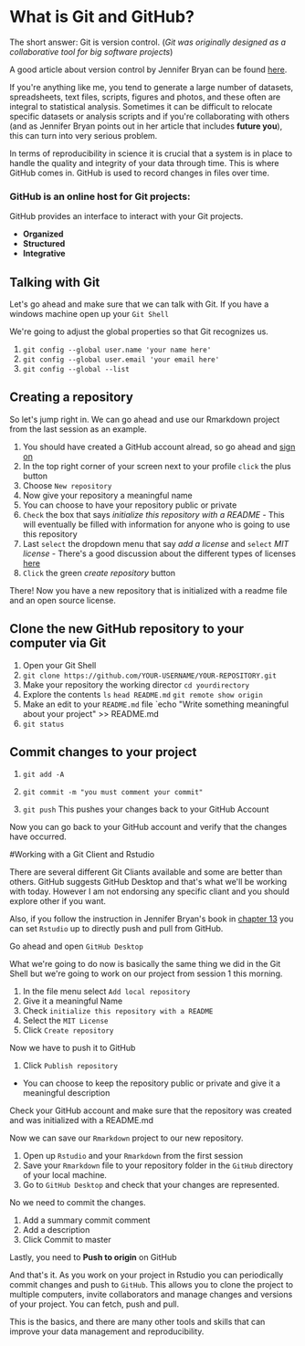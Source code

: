 # What is Git and GitHub?

The short answer: Git is version control. (*Git was originally designed as a collaborative tool for big software projects*)

A good article about version control by Jennifer Bryan can be found [here](https://peerj.com/preprints/3159/).

If you're anything like me, you tend to generate a large number of datasets, spreadsheets, text files, scripts, figures and photos, and these often are integral to statistical analysis. Sometimes it can be difficult to relocate specific datasets or analysis scripts and if you're collaborating with others (and as Jennifer Bryan points out in her article that includes **future you**), this can turn into very serious problem.

In terms of reproducibility in science it is crucial that a system is in place to handle the quality and integrity of your data through time. This is where GitHub comes in. GitHub is used to record changes in files over time.

### GitHub is an online host for Git projects:
GitHub provides an interface to interact with your Git projects.

* **Organized**
* **Structured**
* **Integrative**


## Talking with Git
Let's go ahead and make sure that we can talk with Git.
If you have a windows machine open up your `Git Shell`

We're going to adjust the global properties so that Git recognizes us.

1. `git config --global user.name 'your name here'`
2. `git config --global user.email 'your email here'`
3. `git config --global --list`

## Creating a repository
So let's jump right in. We can go ahead and use our Rmarkdown project from the last session as an example.

1. You should have created a GitHub account alread, so go ahead and [sign on](https://github.com/)
2. In the top right corner of your screen next to your profile `click` the plus button
3. Choose `New repository`
4. Now give your repository a meaningful name
5. You can choose to have your repository public or private
6. `Check` the box that says *initialize this repository with a README* - This will eventually be filled with information for anyone who is going to use this repository
7. Last `select` the dropdown menu that say *add a license* and `select` *MIT license*  - There's a good discussion about the different types of licenses [here](http://www.astrobetter.com/blog/2014/03/10/the-whys-and-hows-of-licensing-scientific-code/)
8. `Click` the green *create repository* button

There! Now you have a new repository that is initialized with a readme file and an open source license.

## Clone the new GitHub repository to your computer via Git

1. Open your Git Shell
2. `git clone https://github.com/YOUR-USERNAME/YOUR-REPOSITORY.git`
3. Make your repository the working director `cd yourdirectory`
4. Explore the contents `ls` `head README.md` `git remote show origin`
5. Make an edit to your `README.md` file `echo "Write something meaningful about your project" >> README.md
6. `git status`

## Commit changes to your project
1. `git add -A`

2. `git commit -m "you must comment your commit"`

3. `git push` This pushes your changes back to your GitHub Account

Now you can go back to your GitHub account and verify that the changes have occurred.

#Working with a Git Client and Rstudio

There are several different Git Cliants available and some are better than others. GitHub suggests GitHub Desktop and that's what we'll be working with today. However I am not endorsing any specific cliant and you should explore other if you want.

Also, if you follow the instruction in Jennifer Bryan's book in [chapter 13](https://happygitwithr.com/rstudio-git-github.html) you can set `Rstudio` up to directly push and pull from GitHub.

Go ahead and open `GitHub Desktop`

What we're going to do now is basically the same thing we did in the Git Shell but we're going to work on our project from session 1 this morning.

1. In the file menu select `Add local repository`
2. Give it a meaningful Name
3. Check `initialize this repository with a README`
4. Select the `MIT License`
5. Click `Create repository`

Now we have to push it to GitHub
1. Click `Publish repository`
  * You can choose to keep the repository public or private and give it a meaningful description

Check your GitHub account and make sure that the repository was created and was initialized with a README.md

Now we can save our `Rmarkdown` project to our new repository.

1. Open up `Rstudio` and your `Rmarkdown` from the first session
2. Save your `Rmarkdown` file to your repository folder in the `GitHub` directory of your local machine.
3. Go to `GitHub Desktop` and check that your changes are represented.

No we need to commit the changes.

1. Add a summary commit comment
2. Add a description
3. Click Commit to master

Lastly, you need to **Push to origin** on GitHub

And that's it. As you work on your project in Rstudio you can periodically commit changes and push to `GitHub`. This allows you to clone the project to multiple computers, invite collaborators and manage changes and versions of your project. You can fetch, push and pull.

This is the basics, and there are many other tools and skills that can improve your data management and reproducibility.
